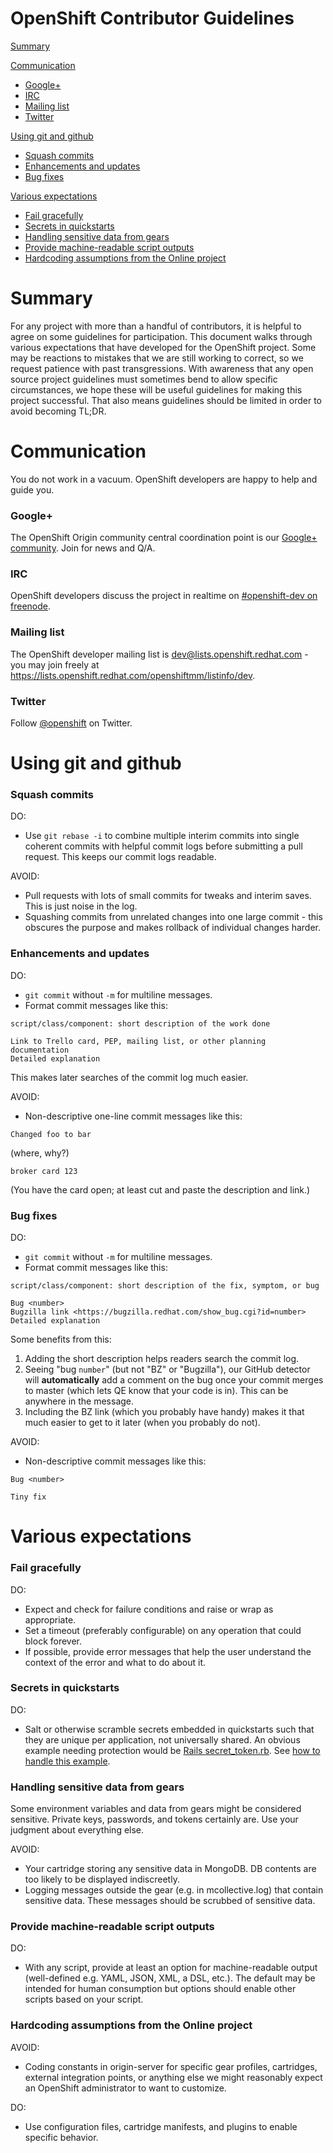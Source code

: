 OpenShift Contributor Guidelines
================================

[Summary](#summary)

[Communication](#communication)

* [Google+](#google)
* [IRC](#irc)
* [Mailing list](#mailing-list)
* [Twitter](#twitter)

[Using git and github](#using-git-and-github)

* [Squash commits](#squash-commits)
* [Enhancements and updates](#enhancements-and-updates)
* [Bug fixes](#bug-fixes)

[Various expectations](#various-expectations)

* [Fail gracefully](#fail-gracefully)
* [Secrets in quickstarts](#secrets-in-quickstarts)
* [Handling sensitive data from gears](#handling-sensitive-data-from-gears)
* [Provide machine-readable script outputs](#provide-machine-readable-script-outputs)
* [Hardcoding assumptions from the Online project](#hardcoding-assumptions-from-the-online-project)



Summary
=======

For any project with more than a handful of contributors, it is helpful to
agree on some guidelines for participation. This document walks through
various expectations that have developed for the OpenShift project. Some
may be reactions to mistakes that we are still working to correct, so
we request patience with past transgressions. With awareness that any
open source project guidelines must sometimes bend to allow specific
circumstances, we hope these will be useful guidelines for making this
project successful. That also means guidelines should be limited in order
to avoid becoming TL;DR.


Communication
=============

You do not work in a vacuum. OpenShift developers are happy to help and guide you.

### Google+ ###

The OpenShift Origin community central coordination point is our
[Google+ community](https://plus.google.com/communities/114361859072744017486). Join for news and Q/A.

### IRC ###

OpenShift developers discuss the project in realtime on [#openshift-dev on freenode](http://webchat.freenode.net/?randomnick=1&channels=openshift-dev&uio=d4).

### Mailing list ###

The OpenShift developer mailing list is <dev@lists.openshift.redhat.com> - you may join freely at
<https://lists.openshift.redhat.com/openshiftmm/listinfo/dev>.

### Twitter ###

Follow [@openshift](https://twitter.com/openshift) on Twitter.


Using git and github
====================

### Squash commits ###

DO:

* Use `git rebase -i` to combine multiple interim commits into single
coherent commits with helpful commit logs before submitting a pull
request. This keeps our commit logs readable.

AVOID:

* Pull requests with lots of small commits for tweaks and interim
saves. This is just noise in the log.
* Squashing commits from unrelated changes into one large commit -
this obscures the purpose and makes rollback of individual changes harder.

### Enhancements and updates ###

DO:

* `git commit` without `-m` for multiline messages.
* Format commit messages like this:

~~~
script/class/component: short description of the work done

Link to Trello card, PEP, mailing list, or other planning documentation
Detailed explanation
~~~

This makes later searches of the commit log much easier.

AVOID:

* Non-descriptive one-line commit messages like this:

~~~
Changed foo to bar
~~~

(where, why?)

~~~
broker card 123
~~~

(You have the card open; at least cut and paste the description and link.)


### Bug fixes ###

DO:

* `git commit` without `-m` for multiline messages.
* Format commit messages like this:

~~~
script/class/component: short description of the fix, symptom, or bug

Bug <number>
Bugzilla link <https://bugzilla.redhat.com/show_bug.cgi?id=number>
Detailed explanation
~~~

Some benefits from this:

1. Adding the short description helps readers search the commit log.
2. Seeing "bug `number`" (but not "BZ" or "Bugzilla"),
our GitHub detector will **automatically** add a comment on the bug
once your commit merges to master (which lets QE know that
your code is in). This can be anywhere in the message.
3. Including the BZ link (which you probably have handy) makes it
that much easier to get to it later (when you probably do not).

AVOID:

* Non-descriptive commit messages like this:

~~~
Bug <number>
~~~

~~~
Tiny fix
~~~

Various expectations
====================

### Fail gracefully ###

DO:

* Expect and check for failure conditions and raise or wrap as appropriate.
* Set a timeout (preferably configurable) on any operation that could block forever.
* If possible, provide error messages that help the user understand the
context of the error and what to do about it.

### Secrets in quickstarts ###

DO:

* Salt or otherwise scramble secrets embedded in
quickstarts such that they are unique per application, not
universally shared. An obvious example needing protection would be [Rails
secret_token.rb](http://www.phenoelit.org/blog/archives/2012/12/21/let_me_github_that_for_you/index.html).
See [how to handle this
example](https://github.com/openshift/rails-example#security).

### Handling sensitive data from gears ###

Some environment variables and data from gears might be considered sensitive. Private keys, passwords, and tokens certainly are. Use your judgment about everything else.

AVOID:

* Your cartridge storing any sensitive data in MongoDB. DB contents are too likely to be displayed indiscreetly.
* Logging messages outside the gear (e.g. in mcollective.log) that contain sensitive data.
These messages should be scrubbed of sensitive data.

### Provide machine-readable script outputs ###

DO:

* With any script, provide at least an option for machine-readable output (well-defined e.g. YAML, JSON, XML, a DSL, etc.). The default may be intended for human consumption but options should enable other scripts based on your script.

### Hardcoding assumptions from the Online project ###

AVOID:

* Coding constants in origin-server for specific gear profiles,
cartridges, external integration points, or anything else we might
reasonably expect an OpenShift administrator to want to customize.

DO:

* Use configuration files, cartridge manifests, and plugins to enable specific behavior.

